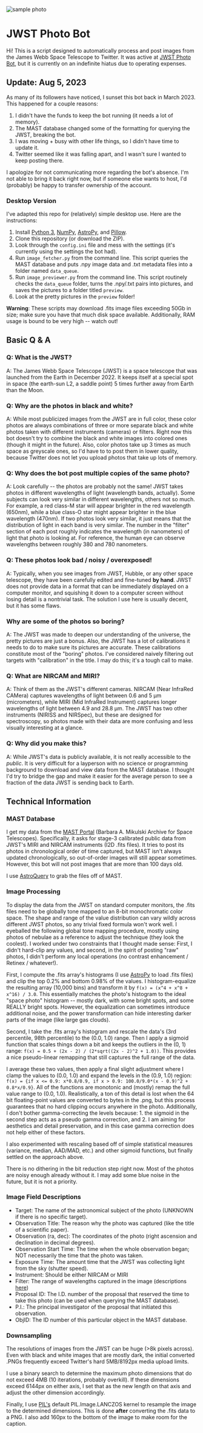 ![sample photo](banner.png)

# JWST Photo Bot

Hi! This is a script designed to automatically process and post images from the James Webb Space Telescope to Twitter. It was active at [JWST Photo Bot](https://twitter.com/JWSTPhotoBot), but it is currently on an indefinite hiatus due to operating expenses.

## Update: Aug 5, 2023

As many of its followers have noticed, I sunset this bot back in March 2023. This happened for a couple reasons:
1. I didn't have the funds to keep the bot running (it needs a lot of memory).
2. The MAST database changed some of the formatting for querying the JWST, breaking the bot.
3. I was moving + busy with other life things, so I didn't have time to update it.
4. Twitter seemed like it was falling apart, and I wasn't sure I wanted to keep posting there.

I apologize for not communicating more regarding the bot's absence. I'm not able to bring it back right now, but if someone else wants to host, I'd (probably) be happy to transfer ownership of the account.

### Desktop Version

I've adapted this repo for (relatively) simple desktop use. Here are the instructions:

1. Install [Python 3](https://www.python.org/downloads/), [NumPy](https://numpy.org/install/), [AstroPy](https://docs.astropy.org/en/stable/install.html), and [Pillow](https://pypi.org/project/Pillow/).
2. Clone this repository (or download the ZIP).
3. Look through the `config.ini` file and mess with the settings (it's currently using the settings the bot had).
4. Run `image_fetcher.py` from the command line. This script queries the MAST database and puts .npy image data and .txt metadata files into a folder named `data_queue`.
5. Run `image_previewer.py` from the command line. This script routinely checks the `data_queue` folder, turns the .npy/.txt pairs into pictures, and saves the pictures to a folder titled `preview`.
6. Look at the pretty pictures in the `preview` folder!

**Warning**: These scripts may download .fits image files exceeding 50Gb in size; make sure you have that much disk space available. Additionally, RAM usage is bound to be very high -- watch out!

## Basic Q & A

### Q: What is the JWST?
A: The James Webb Space Telescope (JWST) is a space telescope that was launched from the Earth in December 2022. It keeps itself at a special spot in space (the earth-sun L2, a saddle point) 5 times further away from Earth than the Moon.

### Q: Why are the photos in black and white?
A: While most publicized images from the JWST are in full color, these color photos are always combinations of three or more separate black and white photos taken with different instruments (cameras) or filters. Right now this bot doesn't try to combine the black and white images into colored ones (though it might in the future). Also, color photos take up 3 times as much space as greyscale ones, so I'd have to to post them in lower quality, because Twitter does not let you upload photos that take up lots of memory.

### Q: Why does the bot post multiple copies of the same photo?
A: Look carefully -- the photos are probably not the same! JWST takes photos in different wavelengths of light (wavelength bands, actually). Some subjects can look very similar in different wavelengths, others not so much. For example, a red class-M star will appear brighter in the red wavelength (650nm), while a blue class-O star might appear brighter in the blue wavelength (470nm). If two photos look very similar, it just means that the distribution of light in each band is very similar. The number in the "filter" section of each post roughly indicates the wavelength (in nanometers) of light that photo is looking at. For reference, the human eye can observe wavelengths between roughly 380 and 780 nanometers.

### Q: These photos look bad / noisy / overexposed!
A: Typically, when you see images from JWST, Hubble, or any other space telescope, they have been carefully edited and fine-tuned **by hand**. JWST does not provide data in a format that can be immediately displayed on a computer monitor, and squishing it down to a computer screen without losing detail is a nontrivial task. The solution I use here is usually decent, but it has some flaws.

### Why are some of the photos so boring?
A: The JWST was made to deepen our understanding of the universe, the pretty pictures are just a bonus. Also, the JWST has a lot of calibrations it needs to do to make sure its pictures are accurate. These calibrations constitute most of the "boring" photos. I've considered naively filtering out targets with "calibration" in the title. I may do this; it's a tough call to make.

### Q: What are NIRCAM and MIRI?
A: Think of them as the JWST's different cameras. NIRCAM (Near InfraRed CAMera) captures wavelengths of light between 0.6 and 5 μm (micrometers), while MIRI (Mid InfraRed Instrument) captures longer wavelengths of light between 4.9 and 28.8 μm. The JWST has two other instruments (NIRISS and NIRSpec), but these are designed for spectroscopy, so photos made with their data are more confusing and less visually interesting at a glance.

### Q: Why did you make this?
A: While JWST's data is publicly available, it is not really accessible to the *public*. It is very difficult for a layperson with no science or programming background to download and view data from the MAST database. I thought I'd try to bridge the gap and make it easier for the average person to see a fraction of the data JWST is sending back to Earth.

## Technical Information

### MAST Database
I get my data from the [MAST Portal](https://mast.stsci.edu/portal/Mashup/Clients/Mast/Portal.html) (Barbara A. Mikulski Archive for Space Telescopes). Specifically, it asks for stage-3 calibrated public data from JWST's MIRI and NIRCAM instruments (I2D .fits files). It tries to post its photos in chronological order of time captured, but MAST isn't always updated chronologically, so out-of-order images will still appear sometimes. However, this bot will not post images that are more than 100 days old.

I use [AstroQuery](https://astroquery.readthedocs.io/en/latest/) to grab the files off of MAST.

### Image Processing
To display the data from the JWST on standard computer monitors, the .fits files need to be globally tone mapped to an 8-bit monochromatic color space. The shape and range of the value distribution can vary wildly across different JWST photos, so any trivial fixed formula won't work well. I eyeballed the following global tone mapping procedure, mostly using photos of nebulae as a reference to adjust the technique (they look the coolest). I worked under two constraints that I thought made sense: First, I didn't hard-clip any values, and second, in the spirit of posting "raw" photos, I didn't perform any local operations (no contrast enhancement / Retinex / whatever!).

First, I compute the .fits array's histograms (I use [AstroPy](https://www.astropy.org/) to load .fits files) and clip the top 0.2% and bottom 0.98% of the values. I histogram-equalize the resulting array (10,000 bins) and transform it by `f(x) = (x^4 + x^8 + x^16) / 3.0`. This essentially matches the photo's histogram to the ideal "space photo" histogram -- mostly dark, with some bright spots, and some REALLY bright spots. However, the equalization can sometimes introduce additional noise, and the power transformation can hide interesting darker parts of the image (like large gas clouds).

Second, I take the .fits array's histogram and rescale the data's (3rd percentile, 98th percentile) to the (0.0, 1.0) range. Then I apply a sigmoid function that scales things down a bit and keeps the outliers in the (0, 1) range: `f(x) = 0.5 + (2x - 2) / (2*sqrt((2x - 2)^2 + 1.0))`. This provides a nice pseudo-linear remapping that still captures the full range of the data.

I average these two values, then apply a final slight adjustment where I clamp the values to (0.0, 1.0) and expand the levels in the (0.9, 1.0) region: `f(x) = {if x <= 0.9: x*0.8/0.9, if x > 0.9: 100.0/9.0*(x - 0.9)^2 + 0.8*x/0.9}`. All of the functions are monotonic and (mostly) remap the full value range to (0.0, 1.0).  Realistically, a ton of this detail is lost when the 64 bit floating-point values are converted to bytes in the .png, but this process guarantees that no hard clipping occurs anywhere in the photo. Additionally, I don't bother gamma-correcting the levels because: 1. the sigmoid in the second step acts as a pseudo gamma correction, and 2. I am aiming for aesthetics and detail preservation, and in this case gamma correction does not help either of these factors.

I also experimented with rescaling based off of simple statistical measures (variance, median, AAD/MAD, etc.) and other sigmoid functions, but finally settled on the approach above.

There is no dithering in the bit reduction step right now. Most of the photos are noisy enough already without it. I may add some blue noise in the future, but it is not a priority.

### Image Field Descriptions
* Target: The name of the astronomical subject of the photo (UNKNOWN if there is no specific target).
* Observation Title: The reason why the photo was captured (like the title of a scientific paper).
* Observation (ra, dec): The coordinates of the photo (right ascension and declination in decimal degrees).
* Observation Start Time: The time when the whole observation began; NOT necessarily the time that the photo was taken.
* Exposure Time: The amount time that the JWST was collecting light from the sky (shutter speed).
* Instrument: Should be either NIRCAM or MIRI
* Filter: The range of wavelengths captured in the image (descriptions [here](https://jwst-docs.stsci.edu/jwst-near-infrared-camera/nircam-instrumentation/nircam-filters))
* Proposal ID: The I.D. number of the proposal that reserved the time to take this photo (can be used when querying the MAST database).
* P.I.: The principal investigator of the proposal that initiated this observation.
* ObjID: The ID number of this particular object in the MAST database.

### Downsampling
The resolutions of images from the JWST can be huge (>8k pixels across). Even with black and white images that are mostly dark, the initial converted .PNGs frequently exceed Twitter's hard 5MB/8192px media upload limits.

I use a binary search to determine the maximum photo dimensions that do not exceed 4MB (10 iterations, probably overkill). If these dimensions exceed 6144px on either axis, I set that as the new length on that axis and adjust the other dimension accordingly.

Finally, I use [PIL's](https://pillow.readthedocs.io/en/stable/) default PIL.Image.LANCZOS kernel to resample the image to the determined dimensions. This is done **after** converting the .fits data to a PNG. I also add 160px to the bottom of the image to make room for the caption.
